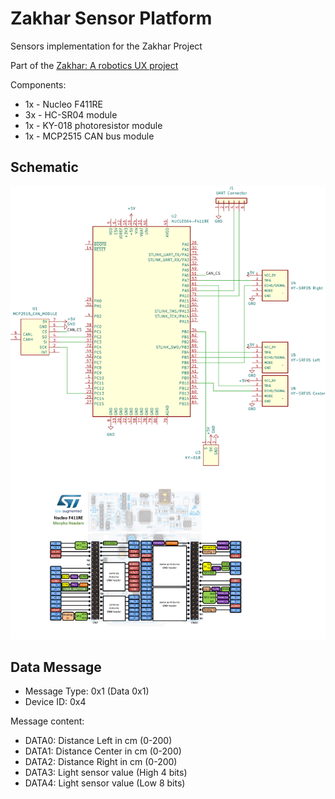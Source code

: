 # Zakhar Sensor Platform

Sensors implementation for the Zakhar Project

Part of the [Zakhar: A robotics UX project](https://github.com/an-dr/zakhar)

Components:

- 1x - Nucleo F411RE
- 3x - HC-SR04 module
- 1x - KY-018 photoresistor module
- 1x - MCP2515 CAN bus module

## Schematic

<img src="index_schematic.svg" alt="platform_schematic" width="1000">

## Data Message

- Message Type: 0x1 (Data 0x1)
- Device ID: 0x4

Message content:

- DATA0: Distance Left in cm (0-200)
- DATA1: Distance Center in cm (0-200)
- DATA2: Distance Right in cm (0-200)
- DATA3: Light sensor value (High 4 bits)
- DATA4: Light sensor value (Low 8 bits)
